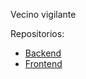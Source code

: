 Vecino vigilante

Repositorios:

- [Backend](https://github.com/Vecino-Vigilante/vecino-vigilante-api-service)
- [Frontend](https://github.com/Vecino-Vigilante/vecino-vigilante-application)
